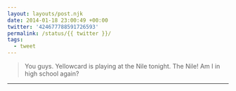 ```yaml
---
layout: layouts/post.njk
date: 2014-01-18 23:00:49 +00:00
twitter: '424677788591726593'
permalink: /status/{{ twitter }}/
tags: 
  - tweet
---
```


> You guys. Yellowcard is playing at the Nile tonight. The Nile! Am I in high school again?

---

